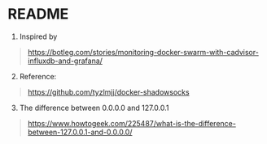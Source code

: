 README
====

1. Inspired by 

> https://botleg.com/stories/monitoring-docker-swarm-with-cadvisor-influxdb-and-grafana/

2. Reference:

> https://github.com/tyzlmjj/docker-shadowsocks

3. The difference between 0.0.0.0 and 127.0.0.1

> https://www.howtogeek.com/225487/what-is-the-difference-between-127.0.0.1-and-0.0.0.0/